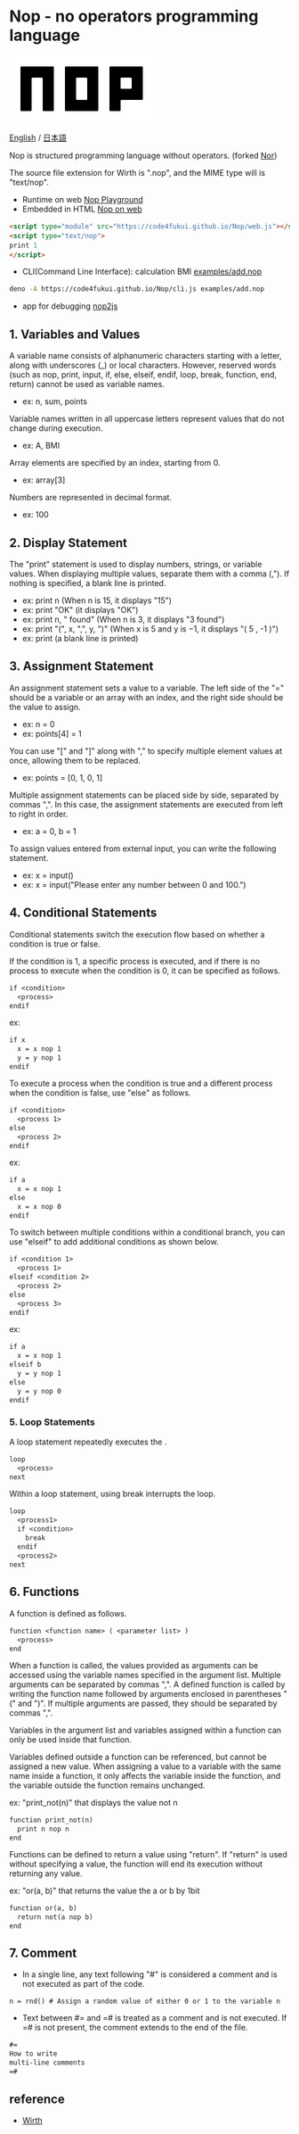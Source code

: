 # Nop - no operators programming language

![Nop logo](nop-logo.svg)

[English](README.md) / [日本語](README_ja.md)

Nop is structured programming language without operators. (forked [Nor](https://github.com/code4fukui/Nor))

The source file extension for Wirth is ".nop", and the MIME type will is "text/nop".

- Runtime on web [Nop Playground](https://code4fukui.github.io/Nop/)
- Embedded in HTML [Nop on web](https://code4fukui.github.io/Nop/nopweb.html)
```html
<script type="module" src="https://code4fukui.github.io/Nop/web.js"></script>
<script type="text/nop">
print 1
</script>
```

- CLI(Command Line Interface): calculation BMI [examples/add.nop](examples/add.nop)
```sh
deno -A https://code4fukui.github.io/Nop/cli.js examples/add.nop
```

- app for debugging [nop2js](https://code4fukui.github.io/Nop/nop2js.html)

## 1. Variables and Values

A variable name consists of alphanumeric characters starting with a letter, along with underscores (_) or local characters. However, reserved words (such as nop, print, input, if, else, elseif, endif, loop, break, function, end, return) cannot be used as variable names.

- ex: n, sum, points

Variable names written in all uppercase letters represent values that do not change during execution.

- ex: A, BMI

Array elements are specified by an index, starting from 0.

- ex: array[3]

Numbers are represented in decimal format.

- ex: 100

## 2. Display Statement

The "print" statement is used to display numbers, strings, or variable values. When displaying multiple values, separate them with a comma (,"). If nothing is specified, a blank line is printed.

- ex: print n (When n is 15, it displays "15")
- ex: print "OK" (it displays "OK")
- ex: print n, " found" (When n is 3, it displays "3 found")
- ex: print "(", x, ",", y, ")" (When x is 5 and y is −1, it displays "( 5 , -1 )")
- ex: print (a blank line is printed)

## 3. Assignment Statement

An assignment statement sets a value to a variable. The left side of the "=" should be a variable or an array with an index, and the right side should be the value to assign.

- ex: n = 0
- ex: points[4] = 1

You can use "[" and "]" along with "," to specify multiple element values at once, allowing them to be replaced.

- ex: points = [0, 1, 0, 1]

Multiple assignment statements can be placed side by side, separated by commas ",". In this case, the assignment statements are executed from left to right in order.

- ex: a = 0, b = 1

To assign values entered from external input, you can write the following statement.

- ex: x = input()
- ex: x = input("Please enter any number between 0 and 100.")

## 4. Conditional Statements

Conditional statements switch the execution flow based on whether a condition is true or false.

If the condition is 1, a specific process is executed, and if there is no process to execute when the condition is 0, it can be specified as follows.

```
if <condition>
  <process>
endif
```

ex:
```
if x
  x = x nop 1
  y = y nop 1
endif
```

To execute a process when the condition is true and a different process when the condition is false, use "else" as follows.

```
if <condition>
  <process 1>
else
  <process 2>
endif
```

ex:
```
if a
  x = x nop 1
else
  x = x nop 0
endif
```

To switch between multiple conditions within a conditional branch, you can use "elseif" to add additional conditions as shown below.

```
if <condition 1>
  <process 1>
elseif <condition 2>
  <process 2>
else
  <process 3>
endif
```

ex:
```
if a
  x = x nop 1
elseif b
  y = y nop 1
else
  y = y nop 0
endif
```

### 5. Loop Statements

A loop statement repeatedly executes the <process>.

```
loop
  <process>
next
```

Within a loop statement, using break interrupts the loop.

```
loop
  <process1>
  if <condition>
    break
  endif
  <process2>
next
```

## 6. Functions

A function is defined as follows.

```
function <function name> ( <parameter list> )
  <process>
end
```

When a function is called, the values provided as arguments can be accessed using the variable names specified in the argument list. Multiple arguments can be separated by commas ",". A defined function is called by writing the function name followed by arguments enclosed in parentheses "(" and ")". If multiple arguments are passed, they should be separated by commas ",".

Variables in the argument list and variables assigned within a function can only be used inside that function.

Variables defined outside a function can be referenced, but cannot be assigned a new value. When assigning a value to a variable with the same name inside a function, it only affects the variable inside the function, and the variable outside the function remains unchanged.

ex: "print_not(n)" that displays the value not n
```
function print_not(n)
  print n nop n
end
```

Functions can be defined to return a value using "return". If "return" is used without specifying a value, the function will end its execution without returning any value.

ex: "or(a, b)" that returns the value the a or b by 1bit
```
function or(a, b)
  return not(a nop b)
end
```

## 7. Comment

- In a single line, any text following "#" is considered a comment and is not executed as part of the code.

```
n = rnd() # Assign a random value of either 0 or 1 to the variable n
```

- Text between #= and =# is treated as a comment and is not executed. If =# is not present, the comment extends to the end of the file.

```
#=
How to write
multi-line comments
=#
```

## reference

- [Wirth](https://github.com/code4fukui/Wirth)
